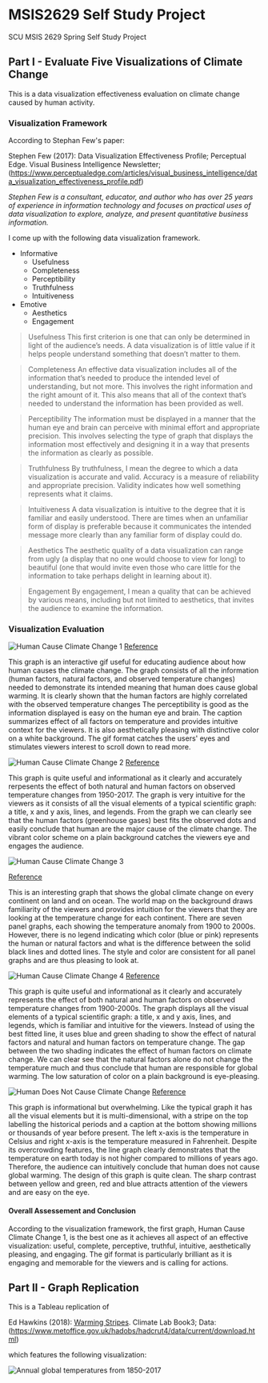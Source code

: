 # MSIS2629 Self Study Project
SCU MSIS 2629 Spring Self Study Project

## Part I - Evaluate Five Visualizations of Climate Change
This is a data visualization effectiveness evaluation on climate change caused by human activity. 

### Visualization Framework

According to Stephan Few's paper:

Stephen Few (2017): Data Visualization Effectiveness Profile; Perceptual Edge. Visual Business Intelligence Newsletter; (https://www.perceptualedge.com/articles/visual_business_intelligence/data_visualization_effectiveness_profile.pdf)

*Stephen Few is a consultant, educator, and author who has over 25 years of experience in information technology and focuses on practical uses of data visualization to explore, analyze, and present quantitative business information.* 


I come up with the following data visualization framework. 

* Informative
     * Usefulness
     * Completeness
     * Perceptibility
     * Truthfulness
     * Intuitiveness
* Emotive
    * Aesthetics
    * Engagement

> Usefulness
> This first criterion is one that can only be determined in light of the audience’s needs. A data visualization is
of little value if it helps people understand something that doesn’t matter to them. 

> Completeness
> An effective data visualization includes all of the information that’s needed to produce the intended level of understanding, but not more. This involves the right information and the right amount of it. This also means
that all of the context that’s needed to understand the information has been provided as well. 

> Perceptibility
> The information must be displayed in a manner that the human eye and brain can perceive with minimal
effort and appropriate precision. This involves selecting the type of graph that displays the information most
effectively and designing it in a way that presents the information as clearly as possible. 

> Truthfulness
> By truthfulness, I mean the degree to which a data visualization is accurate and valid. Accuracy is a measure
of reliability and appropriate precision. Validity indicates how well something represents what it claims.

>Intuitiveness
> A data visualization is intuitive to the degree that it is familiar and easily understood. There are times when an
unfamiliar form of display is preferable because it communicates the intended message more clearly than any
familiar form of display could do. 

> Aesthetics
> The aesthetic quality of a data visualization can range from ugly (a display that no one would choose to view
for long) to beautiful (one that would invite even those who care little for the information to take perhaps delight
in learning about it).

> Engagement
> By engagement, I mean a quality that can be achieved by various means, including but not limited to
aesthetics, that invites the audience to examine the information. 


### Visualization Evaluation

![Human Cause Climate Change 1](https://github.com/jymhe120/MSIS2629_SelfStudyProject/blob/master/SeeForYourself.png)
[Reference](https://www.bloomberg.com/graphics/2015-whats-warming-the-world/)

This graph is an interactive gif useful for 
educating audience about how human causes the climate change. The graph consists of all the information (human factors, natural factors, and observed temperature changes) needed to demonstrate its intended meaning that human does cause global warming. It is clearly shown that the human factors are highly correlated with the observed temperature changes The perceptibility is good as the information displayed is easy on the human eye and brain. The caption summarizes effect of all factors on temperature and provides intuitive context for the viewers. It is also aesthetically pleasing with distinctive color on a white background. The gif format catches the users' eyes and stimulates viewers interest to scroll down to read more. 



![Human Cause Climate Change 2](https://github.com/jymhe120/MSIS2629_SelfStudyProject/blob/master/GlobalTemp.png)
[Reference](https://www.carbonbrief.org/analysis-why-scientists-think-100-of-global-warming-is-due-to-humans)

This graph is quite useful and informational as it clearly and accurately rerpesents the effect of both natural and human factors on observed temperature changes from 1950-2017. The graph is very intuitive for the viewers as it consists of all the visual elements of a typical scientific graph: a title, x and y axis, lines, and legends. From the graph we can clearly see that the human factors (greenhouse gases) best fits the observed dots and easily conclude that human are the major cause of the climate change. The vibrant color scheme on a plain background catches the viewers eye and engages the audience. 



![Human Cause Climate Change 3](https://github.com/jymhe120/MSIS2629_SelfStudyProject/blob/master/ClimateModel.png)

[Reference](https://climatechangeconnection.org/science/are-humans-the-cause/)

This is an interesting graph that shows the global climate change on every continent on land and on ocean. The world map on the background draws familiarity of the viewers and provides intuition for the viewers that they are looking at the temperature change for each continent. There are seven panel graphs, each showing the temperature anomaly from 1900 to 2000s. However, there is no legend indicating which color (blue or pink) represents the human or natural factors and what is the difference between the solid black lines and dotted lines.
The style and color are consistent for all panel graphs and are thus pleasing to look at. 



![Human Cause Climate Change 4](https://github.com/jymhe120/MSIS2629_SelfStudyProject/blob/master/HumanVS.NaturalInfluence.png)
[Reference](https://www.wri.org/blog/2017/04/climate-science-explained-10-graphics)

This graph is quite useful and informational as it clearly and accurately represents the effect of both natural and human factors on observed temperature changes from 1900-2000s. The graph displays all the visual elements of a typical scientific graph: a title, x and y axis, lines, and legends, which is familiar and intuitive for the viewers. Instead of using the best fitted line, it uses blue and green shading to show the effect of natural factors and natural and human factors on temperature change. The gap between the two shading indicates the effect of human factors on climate change. We can clear see that the natural factors alone do not change the temperature much and thus conclude that human are responsible for global warming. The low saturation of color on a plain background is eye-pleasing.



![Human Does Not Cause Climate Change](https://github.com/jymhe120/MSIS2629_SelfStudyProject/blob/master/TempOnEarth.png)
[Reference](http://www.realclimate.org/index.php/archives/2014/03/can-we-make-better-graphs-of-global-temperature-history/comment-page-3/)

This graph is informational but overwhelming. Like the typical graph it has all the visual elements but it is multi-dimensional, with a stripe on the top labelling the historical periods and a caption at the bottom showing millions or thousands of year before present. The left x-axis is the temperature in Celsius and right x-axis is the temperature measured in Fahrenheit. Despite its overcrowding features, the line graph clearly demonstrates that the temperature on earth today is not higher compared to millions of years ago. Therefore, the audience can intuitively conclude that human does not cause global warming. The design of this graph is quite clean. The sharp contrast between yellow and green, red and blue attracts attention of the viewers and are easy on the eye. 


#### Overall Assessement and Conclusion

According to the visualization framework, the first graph, Human Cause Climate Change 1, is the best one as it achieves all aspect of an effective visualization: useful, complete, perceptive, truthful, intuitive, aesthetically pleasing, and engaging. The gif format is particularly brilliant as it is engaging and memorable for the viewers and is calling for actions.


## Part II - Graph Replication
This is a Tableau replication of 

Ed Hawkins (2018): [Warming Stripes](http://www.climate-lab-book.ac.uk/2018/warming-stripes/). Climate Lab Book3; Data: (https://www.metoffice.gov.uk/hadobs/hadcrut4/data/current/download.html)

which features the following visualization:

![Annual global temperatures from 1850-2017](https://github.com/jymhe120/MSIS2629_SelfStudyProject/blob/master/TableauReplication.png)

